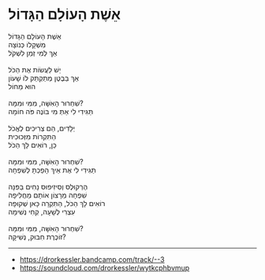 # אֵשֶׁת הָעוֹלָם הַגָּדוֹל

אֵשֶׁת הָעוֹלָם הַגָּדוֹל \
מִשְׁקָלוֹ כְּנוֹצָה \
אַךְ לְמִי זְמַן לִשְׁקֹל \
\
יֵשׁ לַעֲשׂוֹת אֶת הַכֹּל \
אַךְ בַּבֶּטֶן מְתַקְתֵּק לוֹ שָׁעוֹן \
הוּא מֵחוֹל \
\
שִׁחְרוּר הָאִשָּׁה, מִמִּי וּמִמָּה? \
תַּגִּידִי לִי אַתְּ מִי בּוֹנֶה פֹּה חוֹמָה\
\
יְלָדִים, הֵם צְרִיכִים לֶאֱכֹל \
הַתִּקְרוֹת מִזְּכוּכִית \
כֵּן, רוֹאִים לָךְ הַכֹּל \
\
שִׁחְרוּר הָאִשָּׁה, מִמִּי וּמִמָּה? \
תַּגִּידִי לִי אֶת אֵיךְ הָפַכְתָּ לְשִׁפְחָה \
\
הֶרְקוּלֶס וְסִיזִיפוּס נָחִים בַּפִּנָּה \
שִׁפְחָה מֵרָצוֹן אוֹתָם מַחֲלִיפָה \
רוֹאִים לָךְ הַכֹּל, הַתִּקְרָה כָּאן שְׁקוּפָה \
עִצְרִי לְשָׁעָה, קְחִי נְשִׁימָה \
\
שִׁחְרוּר הָאִשָּׁה, מִמִּי וּמִמָּה? \
זוֹכֶרֶת חִבּוּק, נְשִׁיקָה?

---
- https://drorkessler.bandcamp.com/track/--3
- https://soundcloud.com/drorkessler/wytkcphbvmup
